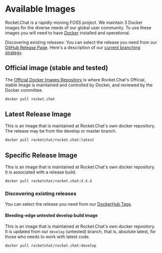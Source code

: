 # Available Images

Rocket.Chat is a rapidly-moving FOSS project. We maintain 3 Docker images for the diverse needs of our global user community. To use these images you will need to have [Docker](https://docs.docker.com/install/) installed and operational.

Discovering existing releases: You can select the release you need from our [GitHub Release Page](https://github.com/RocketChat/Rocket.Chat/releases). Here's a description of our [current branching strategy]().

## Official image \(stable and tested\)

The [Official Docker Images Repository](https://docs.docker.com/docker-hub/official_images/) is where Rocket.Chat's Official, stable image is maintained and controlled by Docker, and reviewed by the Docker committee.

```bash
docker pull rocket.chat
```

## Latest Release Image

This is an image that is maintained at Rocket.Chat's own docker repository. The release may be from the develop or master branch.

```bash
docker pull rocketchat/rocket.chat:latest
```

## Specific Release Image

This is an image that is maintained at Rocket.Chat's own docker repository. It is associated with a release build.

```bash
docker pull rocketchat/rocket.chat:X.X.X
```

### Discovering existing releases

You can select the release you need from our [DockerHub Tags](https://hub.docker.com/r/rocketchat/rocket.chat/tags/).

#### Bleeding-edge untested develop build image

This is an image that is maintained at Rocket.Chat's own docker repository. It is updated from our `develop` \(untested\) branch, that is, absolute latest, for those who needs to work with latest code.

```bash
docker pull rocketchat/rocket.chat:develop
```

